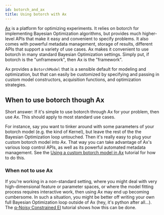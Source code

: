 ```yaml
---
id: botorch_and_ax
title: Using botorch with Ax
---
```

[Ax](https://github.com/facebook/Ax) is a platform for optimizing experiments.
It relies on botorch for implementing Bayesian Optimization algorithms, but
provides much higher-level APIs that make it easy and convenient to specify
problems. It also comes with powerful metadata management, storage of results,
different APIs that support a variety of use cases. Ax makes it convenient to
use botorch in many standard Bayesian Optimization settings. Simply put, if
botorch is the "unframework", then Ax is the "framework".

Ax provides a `BotorchModel` that is a sensible default for modeling and
optimization, but that can easily be customized by specifying and passing in
custom model constructors, acquisition functions, and optimization strategies.


## When to use botorch though Ax

Short answer: If it's simple to use botorch through Ax for your problem, then
use Ax. This should apply to most standard use cases.

For instance, say you want to tinker around with some parameters of your botorch
model (e.g. the kind of Kernel), but leave the rest of the the Bayesian
Optimization loop untouched. Then it's really easy to plug your custom botorch
model into Ax. That way you can take advantage of Ax's various loop control APIs,
as well as its powerful automated metadata management. See the
[Using a custom botorch model in Ax](../tutorials/custom_botorch_model_in_ax)
tutorial for how to do this.


### When not to use Ax

If you're working in a non-standard setting, where you might deal with very
high-dimensional feature or parameter spaces, or where the model fitting process
requires interactive work, then using Ax may end up becoming cumbersome. In such
a situation, you might be better off writing your own full Bayesian Optimization
loop outside of Ax (hey, it's python after all...). The
[q-Noisy Constrained EI](../tutorials/closed_loop_botorch_only) tutorial shows
how this can be done.
